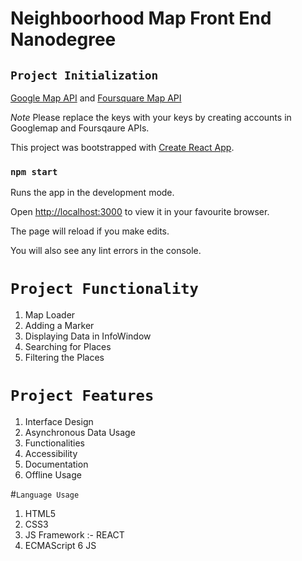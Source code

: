 # Neighboorhood Map Front End Nanodegree

## `Project Initialization`
[Google Map API](https://cloud.google.com/maps-platform/) and [Foursquare Map API](https://developer.foursquare.com/)

*Note* Please replace the keys with your keys by creating accounts in Googlemap and Foursqaure APIs.

This project was bootstrapped with [Create React App](https://github.com/facebook/create-react-app).

### `npm start`

Runs the app in the development mode.

Open [http://localhost:3000](http://localhost:3000) to view it in your favourite browser.

The page will reload if you make edits.

You will also see any lint errors in the console.

# `Project Functionality`
1. Map Loader
2. Adding a Marker
3. Displaying Data in InfoWindow
4. Searching for Places
5. Filtering the Places

# `Project Features`
1. Interface Design
2. Asynchronous Data Usage
3. Functionalities
4. Accessibility
5. Documentation
6. Offline Usage

#`Language Usage`

1. HTML5
2. CSS3
3. JS Framework :- REACT
4. ECMAScript 6 JS

